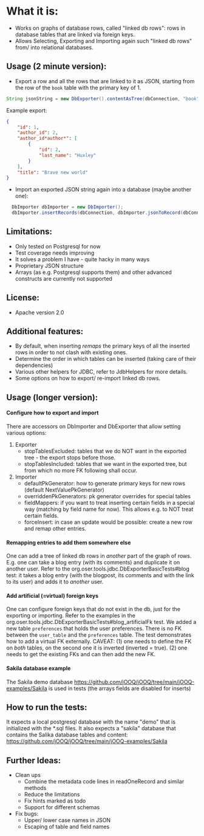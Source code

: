 What it is:
===========
* Works on graphs of database rows, called "linked db rows": rows in database tables that are linked via foreign keys. 
* Allows Selecting, Exporting and Importing again such "linked db rows" from/ into relational databases.

Usage (2 minute version):
--------------------------
* Export a row and all the rows that are linked to it as JSON, starting from the row of the `book` 
table with the primary key of 1.
 ```Java
String jsonString = new DbExporter().contentAsTree(dbConnection, "book", "1").asJson();
```

Example export:
```JSON
{
	"id": 1,
	"author_id": 2,
	"author_id*author*": [
		{
			"id": 2,
			"last_name": "Huxley"
		}
	],
	"title": "Brave new world"
}
```

* Import an exported JSON string again into a database (maybe another one):
```Java
  DbImporter dbImporter = new DbImporter();
  dbImporter.insertRecords(dbConnection, dbImporter.jsonToRecord(dbConnection, "book", jsonString));
```

Limitations:
------------
* Only tested on Postgresql for now
* Test coverage needs improving
* It solves a problem I have - quite hacky in many ways
* Proprietary JSON structure
* Arrays (as e.g. Postgresql supports them) and other advanced constructs are currently not supported

License:
---------
* Apache version 2.0

Additional features:
---------------------
* By default, when inserting *remaps* the primary keys of all the inserted rows in order to not clash with existing ones.
* Determine the order in which tables can be inserted (taking care of their dependencies)
* Various other helpers for JDBC, refer to JdbHelpers for more details.
* Some options on how to export/ re-import linked db rows.

Usage (longer version):
-----------------------
#### Configure how to export and import
There are accessors on DbImporter and DbExporter that allow setting various options:
1. Exporter
    * stopTablesExcluded: tables that we do NOT want in the exported tree - the export stops before those.
    * stopTablesIncluded: tables that we want in the exported tree, but from which no more FK following shall occur.
2. Importer
    * defaultPkGenerator:  how to generate primary keys for new rows (default NextValuePkGenerator)
    * overriddenPkGenerators: pk generator overrides for special tables
    * fieldMappers: if you want to treat inserting certain fields in a special way (matching by field name for now). This allows e.g. to NOT treat certain fields.
    * forceInsert: in case an update would be possible: create a new row and remap other entries.    
#### Remapping entries to add them somewhere else
One can add a tree of linked db rows in *another* part of the graph of rows. E.g. one can take a blog entry (with its comments) and 
duplicate it on another user. Refer to the org.oser.tools.jdbc.DbExporterBasicTests#blog test: it takes a blog entry 
(with the blogpost, its comments and with the link to its user) and adds it to *another* user.   
#### Add artificial (=virtual) foreign keys
One can configure foreign keys that do not exist in the db, just for the exporting or importing. Refer to the examples
in the  org.oser.tools.jdbc.DbExporterBasicTests#blog_artificialFk test. We added a new table `preferences` that holds the
user preferences. There is no FK between the `user_table` and the `preferences` table. The test demonstrates how to add a virtual FK externally.
CAVEAT: (1) one needs to define the FK on *both* tables, on the second one it is inverted (inverted = true). (2) one needs to get the existing FKs and can then add the new FK. 
 #### Sakila database example
The Sakila demo database https://github.com/jOOQ/jOOQ/tree/main/jOOQ-examples/Sakila is used in tests (the arrays fields are disabled for inserts)

How to run the tests:
---------------------
It expects a local postgresql database with the name "demo" that is initialized with the *.sql files.
It also expects a "sakila" database that contains the Salika database tables and content: https://github.com/jOOQ/jOOQ/tree/main/jOOQ-examples/Sakila

Further Ideas:
--------------
* Clean ups
    - Combine the metadata code lines in readOneRecord and similar methods
    - Reduce the limitations
    - Fix hints marked as todo
    - Support for different schemas
* Fix bugs:
    - Upper/ lower case names in JSON
    - Escaping of table and field names
